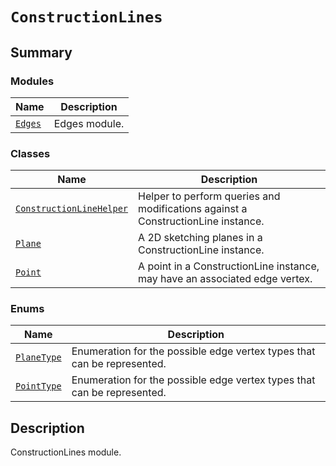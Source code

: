 # `ConstructionLines`

<a id="summary"></a>

## Summary

### Modules

| Name | Description |
|-------------------------------------------------------------------------------------------------------------------|-----------------|
| [`Edges`](Edges/index.md#module-ansys.mechanical.stubs.v242.Ansys.Mechanical.DataModel.ConstructionLines.Edges)   | Edges module.   |

### Classes

| Name | Description |
|---------------------------------------------------------------------------------------------------------------------------------------------------------|------------------------------------------------------------------------------------|
| [`ConstructionLineHelper`](ConstructionLineHelper.md#ansys.mechanical.stubs.v242.Ansys.Mechanical.DataModel.ConstructionLines.ConstructionLineHelper)   | Helper to perform queries and modifications against a ConstructionLine instance.   |
| [`Plane`](Plane.md#ansys.mechanical.stubs.v242.Ansys.Mechanical.DataModel.ConstructionLines.Plane)                                                      | A 2D sketching planes in a ConstructionLine instance.                              |
| [`Point`](Point.md#ansys.mechanical.stubs.v242.Ansys.Mechanical.DataModel.ConstructionLines.Point)                                                      | A point in a ConstructionLine instance, may have an associated edge vertex.        |

### Enums

| Name | Description |
|------------------------------------------------------------------------------------------------------------------|---------------------------------------------------------------------------|
| [`PlaneType`](PlaneType.md#ansys.mechanical.stubs.v242.Ansys.Mechanical.DataModel.ConstructionLines.PlaneType)   | Enumeration for the possible edge vertex types that can be represented.   |
| [`PointType`](PointType.md#ansys.mechanical.stubs.v242.Ansys.Mechanical.DataModel.ConstructionLines.PointType)   | Enumeration for the possible edge vertex types that can be represented.   |

<a id="description"></a>

## Description

ConstructionLines module.

<!-- !! processed by numpydoc !! -->

